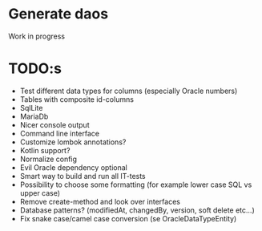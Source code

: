 # Generate daos

 Work in progress

# TODO:s
* Test different data types for columns (especially Oracle numbers)
* Tables with composite id-columns
* SqlLite
* MariaDb
* Nicer console output
* Command line interface
* Customize lombok annotations?
* Kotlin support?
* Normalize config
* Evil Oracle dependency optional
* Smart way to build and run all IT-tests
* Possibility to choose some formatting (for example lower case SQL vs upper case)
* Remove create-method and look over interfaces
* Database patterns? (modifiedAt, changedBy, version, soft delete etc...)
* Fix snake case/camel case conversion (se OracleDataTypeEntity)
